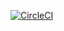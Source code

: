 [![CircleCI](https://circleci.com/gh/aumarbello/Med-Manager.svg?style=svg)](https://circleci.com/gh/aumarbello/Med-Manager)